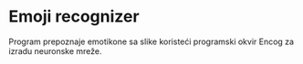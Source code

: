 # Emoji recognizer

Program prepoznaje emotikone sa slike koristeći programski okvir Encog za izradu neuronske mreže.
